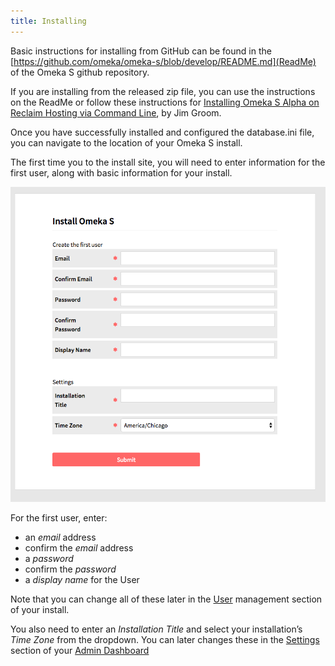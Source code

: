 ```yaml
---
title: Installing
---
```


Basic instructions for installing from GitHub can be found in the [https://github.com/omeka/omeka-s/blob/develop/README.md](ReadMe) of the Omeka S github repository.

If you are installing from the released zip file, you can use the instructions on the ReadMe or follow these instructions for [Installing Omeka S Alpha on Reclaim Hosting via Command Line](http://bavatuesdays.com/installing-omeka-s-alpha-on-reclaim-hosting-via-command-line/), by Jim Groom. 

Once you have successfully installed and configured the database.ini file, you can navigate to the location of your Omeka S install.

The first time you to the install site, you will need to enter information for the first user, along with basic information for your install. 

![Install dialog with options as described below](/files/os_install.png)

For the first user, enter:
* an *email* address
* confirm the *email* address
* a *password*
* confirm the *password*
* a *display name* for the User

Note that you can change all of these later in the [User](/user.md) management section of your install.

You also need to enter an *Installation Title* and select your installation’s *Time Zone* from the dropdown. You can later changes these in the [Settings](/settings.md) section of your [Admin Dashboard](/admin-dashboard.md)
